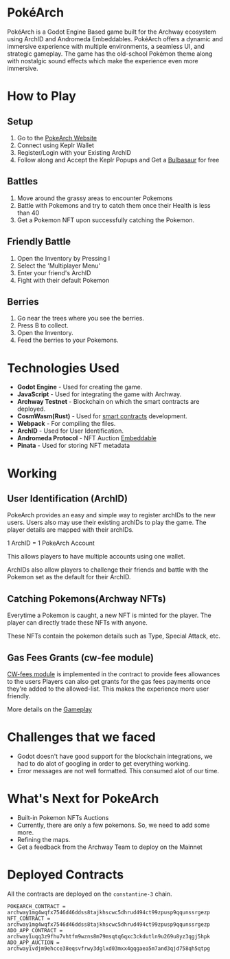# PokéArch
PokéArch is a Godot Engine Based game built for the Archway ecosystem using ArchID and Andromeda Embeddables. PokéArch offers a dynamic and immersive experience with multiple environments, a seamless UI, and strategic gameplay. The game has the old-school Pokémon theme along with nostalgic sound effects which make the experience even more immersive. 

# How to Play

## Setup

1. Go to the [PokeArch Website](https://pokearch.netlify.app/)
2. Connect using Keplr Wallet
3. Register/Login with your Existing ArchID
4. Follow along and Accept the Keplr Popups and Get a [Bulbasaur](https://embeddables.testnet.andromedaprotocol.io/constantine-3/PokeArch/embeddables-auction-1/cw721/0) for free

## Battles

1. Move around the grassy areas to encounter Pokemons
2. Battle with Pokemons and try to catch them once their Health is less than 40
3. Get a Pokemon NFT upon successfully catching the Pokemon.

## Friendly Battle

1. Open the Inventory by Pressing I
2. Select the 'Multiplayer Menu'
3. Enter your friend's ArchID
4. Fight with their default Pokemon

## Berries

1. Go near the trees where you see the berries.
2. Press B to collect.
3. Open the Inventory.
4. Feed the berries to your Pokemons.

# Technologies Used

- **Godot Engine** - Used for creating the game.
- **JavaScript** - Used for integrating the game with Archway.
- **Archway Testnet** - Blockchain on which the smart contracts are deployed.
- **CosmWasm(Rust)** - Used for [smart contracts](https://github.com/PokeArch/contracts/blob/main/contracts/pokearch/src/contract.rs) development.
- **Webpack** - For compiling the files.
- **ArchID** - Used for User Identification.
- **Andromeda Protocol** - NFT Auction [Embeddable](https://embeddables.testnet.andromedaprotocol.io/constantine-3/PokeArch)
- **Pinata** - Used for storing NFT metadata

# Working

## User Identification (ArchID)
PokeArch provides an easy and simple way to register archIDs to the new users. Users also may use their existing archIDs to play the game. The player details are mapped with their archIDs. 

1 ArchID = 1 PokeArch Account

This allows players to have multiple accounts using one wallet.

ArchIDs also allow players to challenge their friends and battle with the Pokemon set as the default for their ArchID.

## Catching Pokemons(Archway NFTs)
Everytime a Pokemon is caught, a new NFT is minted for the player. The player can directly trade these NFTs with anyone.

These NFTs contain the pokemon details such as Type, Special Attack, etc.

## Gas Fees Grants (cw-fee module)
[CW-fees module](https://github.com/PokeArch/contracts/blob/main/contracts/pokearch/src/contract.rs#L241) is implemented in the contract to provide fees allowances to the users
Players can also get grants for the gas fees payments once they're added to the allowed-list. This makes the experience more user friendly.

More details on the [Gameplay](https://github.com/PokeArch/game)

# Challenges that we faced

- Godot doesn't have good support for the blockchain integrations, we had to do alot of googling in order to get everything working.
- Error messages are not well formatted. This consumed alot of our time.

# What's Next for PokeArch
- Built-in Pokemon NFTs Auctions
- Currently, there are only a few pokemons. So, we need to add some more.
- Refining the maps.
- Get a feedback from the Archway Team to deploy on the Mainnet

# Deployed Contracts
All the contracts are deployed on the ```constantine-3``` chain.
```
POKEARCH_CONTRACT = archway1mg4wqfx7546d46ddss8tajkhscwc5dhrud494ct99zpusp9qqunssrgezp
NFT_CONTRACT = archway1mg4wqfx7546d46ddss8tajkhscwc5dhrud494ct99zpusp9qqunssrgezp
ADO_APP_CONTRACT = archway1uqq3z9fhu7vhtfm9wzns8m79msqtq6qxc3ckdutln9u269u8yz3qgj5hpk
ADO_APP_AUCTION = archway1vdjm9ehcce38eqsvfrwy3dglxd03mxx4gqgaea5m7and3qjd758qh5qtpg
```